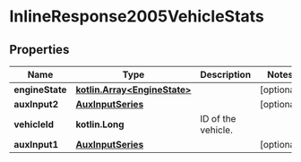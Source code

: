
# InlineResponse2005VehicleStats

## Properties
Name | Type | Description | Notes
------------ | ------------- | ------------- | -------------
**engineState** | [**kotlin.Array&lt;EngineState&gt;**](EngineState.md) |  |  [optional]
**auxInput2** | [**AuxInputSeries**](AuxInputSeries.md) |  |  [optional]
**vehicleId** | **kotlin.Long** | ID of the vehicle. | 
**auxInput1** | [**AuxInputSeries**](AuxInputSeries.md) |  |  [optional]



